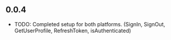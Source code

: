## 0.0.4

- TODO: Completed setup for both platforms. (SignIn, SignOut, GetUserProfile, RefreshToken, isAuthenticated)
